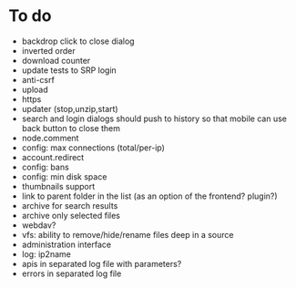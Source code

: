 # To do
- backdrop click to close dialog
- inverted order
- download counter
- update tests to SRP login
- anti-csrf
- upload
- https
- updater (stop,unzip,start)
- search and login dialogs should push to history so that mobile can use back button to close them
- node.comment
- config: max connections (total/per-ip)
- account.redirect
- config: bans
- config: min disk space
- thumbnails support
- link to parent folder in the list (as an option of the frontend? plugin?)
- archive for search results
- archive only selected files
- webdav?
- vfs: ability to remove/hide/rename files deep in a source
- administration interface
- log: ip2name
- apis in separated log file with parameters?
- errors in separated log file
